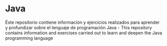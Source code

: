 # Java
Éste repositorio contiene información y ejercicios realizados para aprender y profundizar sobre el lenguaje de programación Java - This repository contains information and exercises carried out to learn and deepen the Java programming language 
